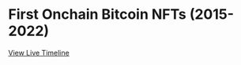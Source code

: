 # First Onchain Bitcoin NFTs (2015-2022)

[View Live Timeline](https://dsgfn.com/early-nfts/timelines/first-onchain-bitcoin-nfts/)
